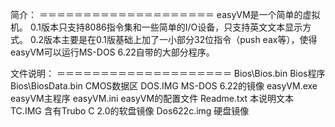 简介：
＝＝＝＝＝＝＝＝＝＝＝＝＝＝＝＝＝＝＝＝
easyVM是一个简单的虚拟机。
0.1版本只支持8086指令集和一些简单的I/O设备，只支持英文文本显示方式。
0.2版本主要是在0.1版基础上加了一小部分32位指令（push eax等），使得easyVM可以运行MS-DOS 6.22自带的大部分程序。



文件说明：
＝＝＝＝＝＝＝＝＝＝＝＝＝＝＝＝＝＝＝＝
Bios\Bios.bin		Bios程序
Bios\BiosData.bin	CMOS数据区
DOS.IMG			MS-DOS 6.22的镜像
easyVM.exe		easyVM主程序
easyVM.ini		easyVM的配置文件
Readme.txt		本说明文本
TC.IMG			含有Trubo C 2.0的软盘镜像
Dos622c.img		硬盘镜像